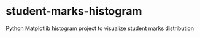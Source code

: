 # student-marks-histogram
Python Matplotlib histogram project to visualize student marks distribution
